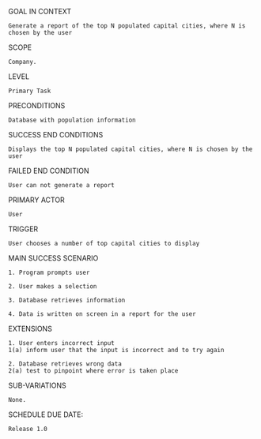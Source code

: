 GOAL IN CONTEXT

	Generate a report of the top N populated capital cities, where N is chosen by the user

SCOPE

	Company.

LEVEL

	Primary Task

PRECONDITIONS

	Database with population information

SUCCESS END CONDITIONS

	Displays the top N populated capital cities, where N is chosen by the user

FAILED END CONDITION

	User can not generate a report

PRIMARY ACTOR

	User

TRIGGER

	User chooses a number of top capital cities to display

MAIN SUCCESS SCENARIO

	1. Program prompts user

	2. User makes a selection

	3. Database retrieves information

	4. Data is written on screen in a report for the user

EXTENSIONS

	1. User enters incorrect input
	1(a) inform user that the input is incorrect and to try again

	2. Database retrieves wrong data
	2(a) test to pinpoint where error is taken place

SUB-VARIATIONS

	None.

SCHEDULE DUE DATE:

	Release 1.0

